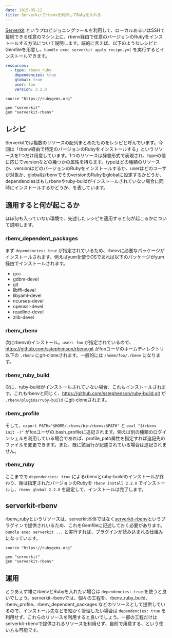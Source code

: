 ```yaml
---
date: 2015-05-12
title: Serverkitでrbenvを利用してRubyを入れる
---
```


[Serverkit](https://github.com/serverkit/serverkit) というプロビジョニングツールを利用して、ローカルあるいはSSHで接続できる任意のマシン上に、rbenv経由で任意のバージョンのRubyをインストールする方法について説明します。端的に言えば、以下のようなレシピとGemfileを用意し、`bundle exec serverkit apply recipe.yml` を実行するとインストールできます。

```yaml:recipe.yml
resources:
  - type: rbenv_ruby
    dependencies: true
    global: true
    user: foo
    version: 2.2.0
```

```rb:Gemfile
source "https://rubygems.org"

gem "serverkit"
gem "serverkit-rbenv"
```

## レシピ
Serverkitでは複数のリソースの配列まとめたものをレシピと呼んでいます。今回は「rbenv経由で特定のバージョンのRubyをインストールする」というリソースを1つだけ用意しています。1つのリソースは辞書形式で表現され、typeの値に応じてversionなどの幾つかの属性を持ちます。typeはどの種類のリソースか、versionはどのバージョンのRubyをインストールするか、userはどのユーザが対象か、globalはrbenvでそのversionのRubyをglobalに設定するかどうか、dependenciesはもしrbenvやruby-buildがインストールされていない場合に同時にインストールするかどうか、を表しています。

## 適用すると何が起こるか
ほぼ何も入っていない環境で、先述したレシピを適用すると何が起こるかについて説明します。

### rbenv_dependent_packages
まず `dependencies: true` が指定されているため、rbenvに必要なパッケージがインストールされます。例えばyumを使うOSであれば以下のパッケージがyum経由でインストールされます。

- gcc
- gdbm-devel
- git
- libffi-devel
- libyaml-devel
- ncurses-devel
- openssl-devel
- readline-devel
- zlib-devel

### rbenv_rbenv
次にrbenvのインストール。`user: foo` が指定されているので、https://github.com/sstephenson/rbenv.git がfooユーザのホームディレクトリ以下の `.rbenv` にgit-cloneされます。一般的には `/home/foo/.rbenv` になります。

### rbenv_ruby_build
次に、ruby-buildがインストールされていない場合、これもインストールされます。これもrbenvと同じく、https://github.com/sstephenson/ruby-build.git が `.rbenv/plugins/ruby-build` にgit-cloneされます。

### rbenv_profile
そして、`export PATH="$HOME/.rbenv/bin/rbenv:$PATH"` と `eval "$(rbenv init -)"` がfooユーザの.bash_profileに追記されます。例えば別の種類のログインシェルを利用している場合であれば、profile_path属性を指定すれば追記先のファイルを変更できます。また、既に該当行が記述されている場合は追記されません。

### rbenv_ruby
ここまでで `dependencies: true` によるrbenvとruby-buildのインストールが終わり、後は指定されたバージョンのRubyを `rbenv install 2.2.0` でインストールし、`rbenv global 2.2.0` を設定して、インストールは完了します。

## serverkit-rbenv
rbenv_rubyというリソースは、serverkit本体ではなく[serverkit-rbenv](https://github.com/serverkit/serverkit-rbenv)というプラグインで提供されいるため、これをGemfileに記述しておく必要があります。`bundle exec serverkit ...` と実行すれば、プラグインが読み込まれる仕組みになっています。

```rb:Gemfile
source "https://rubygems.org"

gem "serverkit"
gem "serverkit-rbenv"
```

## 運用
とりあえず雑にrbenvとRubyを入れたい場合は `dependencies: true` を使うと良いでしょう。serverkit-rbenvでは、個々の工程を、rbenv_ruby_build、rbenv_profile、rbenv_dependent_packages などのリソースとして提供しているので、インストール先などを細かく管理したい場合は `dependencies: true` を利用せず、これらのリソースを利用すると良いでしょう。一部の工程だけはserverkit-rbenvで提供されるリソースを利用せず、自前で用意する、という使い方も可能です。
